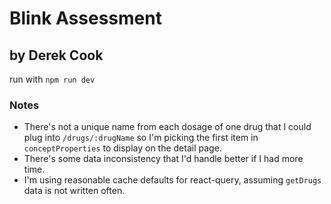 # Blink Assessment

## by Derek Cook

run with
`npm run dev`

### Notes

- There's not a unique name from each dosage of one drug that I could plug into `/drugs/:drugName` so I'm picking the first item in `conceptProperties` to display on the detail page.
- There's some data inconsistency that I'd handle better if I had more time.
- I'm using reasonable cache defaults for react-query, assuming `getDrugs` data is not written often.

